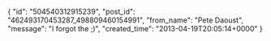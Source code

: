  {
   "id": "504540312915239",
   "post_id": "462493170453287_498809460154991",
   "from_name": "Pete Daoust",
   "message": "I forgot the ;)",
   "created_time": "2013-04-19T20:05:14+0000"
 }
